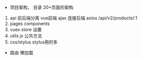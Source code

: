 - 项目架构， 目录  20+页面的架构
 1. api 前后端分离
    vue前端 ajax 连接后端 axios
    /api/v2/products/:1
 2. pages components
 3. vuex store 设置
 4. utils js 公共方法
 5. css/stylus  stylus用的多

- 路由
  懒加载 
